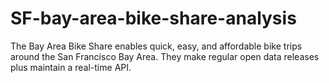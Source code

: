 # SF-bay-area-bike-share-analysis
The Bay Area Bike Share enables quick, easy, and affordable bike trips around the San Francisco Bay Area. They make regular open data releases plus maintain a real-time API.
